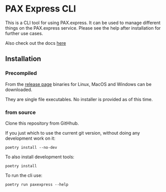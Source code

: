 # PAX Express CLI
This is a CLI tool for using PAX.express.
It can be used to manage different things on the PAX.express service.
Please see the help after installation for further use cases.

Also check out the docs [here](https://github.com/paxexpress/docs)

## Installation

### Precompiled

From the [release page](https://github.com/paxexpress/paxexpress-cli/releases) binaries for Linux, MacOS and Windows can be downloaded.

They are single file executables.
No installer is provided as of this time.


### from source

Clone this repository from GitHhub.

If you just which to use the current git version, without doing any development work on it:

```shell
poetry install --no-dev
```

To also install development tools:

```shell
poetry install
```

To run the cli use:

```
poetry run paxexpress --help
```
